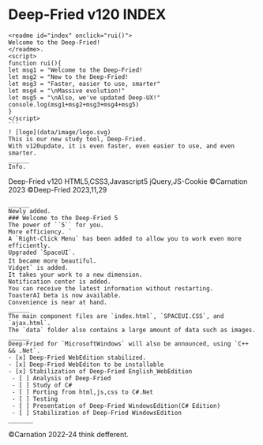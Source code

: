 # Deep-Fried v120 INDEX
````
<readme id="index" onclick="rui()">
Welcome to the Deep-Fried!
</readme>.
<script>
function rui(){
let msg1 = "Welcome to the Deep-Fried!
let msg2 = "New to the Deep-Fried!
let msg3 = "Faster, easier to use, smarter"
let msg4 = "\nMassive evolution!"
let msg5 = "\nAlso, we've updated Deep-UX!"
console.log(msg1+msg2+msg3+msg4+msg5)
}
</script>
```
! [logo](data/image/logo.svg)  
This is our new study tool, Deep-Fried.  
With v120update, it is even faster, even easier to use, and even smarter. 
______
Info.
````
Deep-Fried
v120
HTML5,CSS3,Javascript5
jQuery,JS-Cookie
©Carnation 2023
©Deep-Fried 2023,11,29
````
______
Newly added.
### Welcome to the Deep-Fried 5
The power of ``5`` for you.  
More efficiency. `  
A `Right-Click Menu` has been added to allow you to work even more efficiently.  
Upgraded `SpaceUI`.  
It became more beautiful.　    
Vidget` is added.    
It takes your work to a new dimension.  
Notification center is added.  
You can receive the latest information without restarting.  
ToasterAI beta is now available.  
Convenience is near at hand.
______
The main component files are `index.html`, `SPACEUI.CSS`, and `ajax.html`.  
The `data` folder also contains a large amount of data such as images.
______
Deep-Fried for `MicrosoftWindows` will also be announced, using `C++ && .Net`.
- [x] Deep-Fried WebEdition stabilized.
- [x] Deep-Fried WebEditon to be installable
- [x] Stabilization of Deep-Fried English_WebEdition
 - [ ] Analysis of Deep-Fried
 - [ ] Study of C#
 - [ ] Porting from html,js,css to C#.Net
 - [ ] Testing
 - [ ] Presentation of Deep-Fried WindowsEdition(C# Edition)
 - [ ] Stabilization of Deep-Fried WindowsEdition
_______
````
©Carnation 2022-24
think defferent.
```
